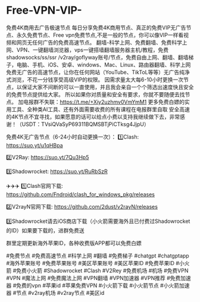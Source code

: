 # Free-VPN-VIP-
免费4K商用去广告极速节点
每日分享免费4K商用节点、真正的免费VIP无广告节点、永久免费节点、Free vpn免费节点,不是一般的节点，你可以像VIP一样看视频和网页无任何广告的免费高速节点。
翻墙-科学上网、免费翻墙、免费科学上网、VPN、一键翻墙浏览器，vps一键搭墙翻墙服务器主机/教程，免费shadowsocks/ss/ssr /v2ray/goflyway账号/节点，免费自由上网、翻墙、翻墙梯子，电脑、手机、iOS、安卓、windows、Mac、Linux、路由器翻墙、科学上网
免费无广告的高速节点，让你在任何网站（YouTube、TikToL等等）无广告纯净式浏览，不花一分钱享受高级VIP的权限。
因需求量太大每6-10小时更换一次节点，以保证大家不间断的可以一直使用，并且我会亲自一个个筛选出速度快且安全的免费节点提供给大家。
所以如果你对质量和安全有要求，你就不要随便去找节点。
加电报群不失联：https://t.me/+Xiy2uzhmv0VmYmM1
更多免费白嫖的实用工具、全种类AI工具、还有外面需要收费的所有课程在电报群里自取
安全高速的4K节点不宜寻找，如果愿意的话可以给点小费以支持我继续做下去，非常感谢！（USDT：TVsiQVaSyP69311BQMSBTjPiCTksg4JjpU）

免费4K无广告节点（6-24小时自动更换一次）：
1️⃣Clash: 
https://suo.yt/u1qHBpa  

2️⃣V2Ray: 
https://suo.yt/7Qu3Hp5

3️⃣Shadowrocket: 
https://suo.yt/RuRbSzR

✈️✈️✈️
1️⃣Clash官网下载: 
https://github.com/Fndroid/clash_for_windows_pkg/releases

2️⃣V2rayN官网下载: 
https://github.com/2dust/v2rayN/releases

3️⃣Shadowrocket请去iOS商店下载（小火箭需要海外且已付费过Shadowrocket的ID）如果要下载的，进群免费送

群里定期更新海外苹果ID，各种收费版APP都可以免费白嫖

#免费节点 #免费高速节点 #科学上网 #翻墙 #免费梯子 #chatgpt #chatgptapp #海外苹果账号 #免费苹果账号 #美区苹果账号  #美区苹果ID #免费苹果ID #小火箭 #免费小火箭 #Shadowrocket  #Clash #V2Rey  #免费机场 #机场 #免费VPN #VPN  #魔法上网 #免费魔法上网 #VPN翻墙 #VPN加速器 #VPN推荐 #免费加速器 #免费的vpn #苹果id #苹果免费VPN #小火箭下载 #小火箭节点 #小火箭加速器 #节点 #v2ray机场 #v2ray节点 #美区id 
